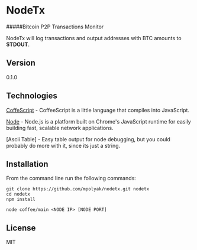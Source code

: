 NodeTx
=========

#####Bitcoin P2P Transactions Monitor

NodeTx will log transactions and output addresses with BTC amounts to **STDOUT**.

Version
-------

0.1.0

Technologies
------------

[CoffeScript] - CoffeeScript is a little language that compiles into JavaScript.

[Node] - Node.js is a platform built on Chrome's JavaScript runtime for easily building fast, scalable network applications.

[Ascii Table] - Easy table output for node debugging, but you could probably do more with it, since its just a string.

Installation
------------
From the command line run the following commands:
```
git clone https://github.com/mpolyak/nodetx.git nodetx
cd nodetx
npm install
```
```
node coffee/main <NODE IP> [NODE PORT]
```

License
----

MIT

[CoffeScript]:http://coffeescript.org/
[Node]:http://nodejs.org/
